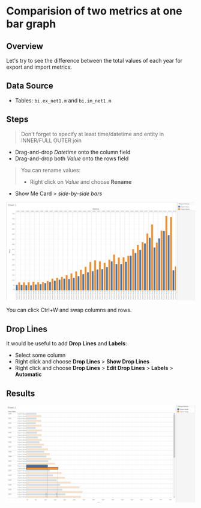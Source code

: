 # Comparision of two metrics at one bar graph

## Overview

Let's try to see the difference between the total values of each year for export and import metrics.

## Data Source

- Tables: `bi.ex_net1.m` and `bi.im_net1.m`

## Steps

> Don't forget to specify at least time/datetime and entity in INNER/FULL OUTER join

- Drag-and-drop _Datetime_ onto the column field
- Drag-and-drop both _Value_ onto the rows field

> You can rename values:
> - Right click on _Value_ and choose **Rename**

- Show Me Card > _side-by-side bars_ 

![](../images/bars.png)

You can click Ctrl+W and swap columns and rows.

## Drop Lines
It would be useful to add **Drop Lines** and **Labels**:

- Select some column
- Right click and choose **Drop Lines** > **Show Drop Lines**
- Right click and choose **Drop Lines** > **Edit Drop Lines** > **Labels** > **Automatic**

## Results

![](../images/sswap.png)